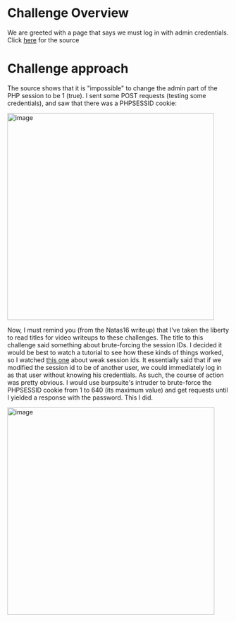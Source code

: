 # Challenge Overview

We are greeted with a page that says we must log in with admin credentials. Click [here](https://github.com/Leonard514/CTF-Writeups/blob/main/OverTheWire/Natas/Natas18Source.html) for the source


# Challenge approach

The source shows that it is "impossible" to change the admin part of the PHP session to be 1 (true). I sent some POST requests (testing some credentials), and saw that there was a PHPSESSID cookie:

<img width="469" alt="image" src="https://github.com/Leonard514/CTF-Writeups/assets/92343899/f7eb8652-adb2-4394-a14f-45467f4bed26">


Now, I must remind you (from the Natas16 writeup) that I've taken the liberty to read titles for video writeups to these challenges. The title to this challenge said something about brute-forcing the session IDs. I decided it would be best to watch a tutorial to see how these kinds of things worked, so I watched [this one](https://www.youtube.com/watch?v=xzKEXAdlxPU&list=PLHUKi1UlEgOJLPSFZaFKMoexpM6qhOb4Q&index=10) about weak session ids. It essentially said that if we modified the session id to be of another user, we could immediately log in as that user without knowing his credentials. As such, the course of action was pretty obvious. I would use burpsuite's intruder to brute-force the PHPSESSID cookie from 1 to 640 (its maximum value) and get requests until I yielded a response with the password. This I did.

<img width="470" alt="image" src="https://github.com/Leonard514/CTF-Writeups/assets/92343899/19d83fd5-843c-43e8-b784-ad00a9a80bb2">
